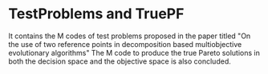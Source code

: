# TestProblems and TruePF
It contains the M codes of test problems proposed in the paper titled "On the use of two reference points in decomposition based multiobjective evolutionary algorithms"
The M code to produce the true Pareto solutions in both the decision space and the objective space is also concluded.
